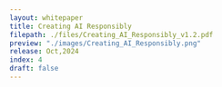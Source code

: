 ```yaml
---
layout: whitepaper
title: Creating AI Responsibly
filepath: ./files/Creating_AI_Responsibly_v1.2.pdf
preview: "./images/Creating_AI_Responsibly.png"
release: Oct,2024
index: 4
draft: false
---
```

